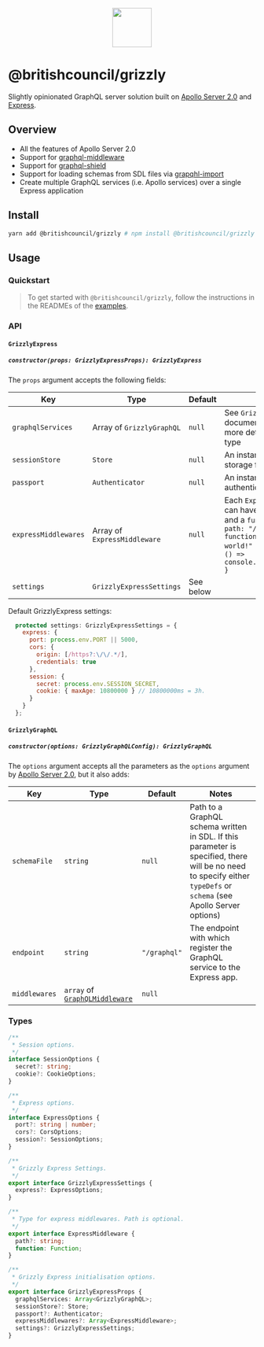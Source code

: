 <p align="center"><img src="https://raw.githubusercontent.com/britishcouncil/grizzly/master/.rsrc/bear.svg" width="80" /></p>

# @britishcouncil/grizzly

Slightly opinionated GraphQL server solution built on [Apollo Server 2.0](https://github.com/apollographql/apollo-server) and [Express](https://github.com/expressjs/express).

## Overview

- All the features of Apollo Server 2.0
- Support for [graphql-middleware](https://github.com/prisma/graphql-middleware)
- Support for [graphql-shield](https://github.com/maticzav/graphql-shield)
- Support for loading schemas from SDL files via [grapqhl-import](https://github.com/prisma/graphql-import)
- Create multiple GraphQL services (i.e. Apollo services) over a single Express application

## Install

```sh
yarn add @britishcouncil/grizzly # npm install @britishcouncil/grizzly
```

## Usage

### Quickstart

> To get started with `@britishcouncil/grizzly`, follow the instructions in the READMEs of the [examples](./examples).

### API

#### `GrizzlyExpress`

##### `constructor(props: GrizzlyExpressProps): GrizzlyExpress`

The `props` argument accepts the following fields:

| **Key**              | **Type**                     | **Default** | **Notes**                                                                                                                                                                                  |
| -------------------- | ---------------------------- | ----------- | ------------------------------------------------------------------------------------------------------------------------------------------------------------------------------------------ |
| `graphqlServices`    | Array of `GrizzlyGraphQL`    | `null`      | See `GrizzlyGraphQL` documentation below for more details about this type                                                                                                                  |
| `sessionStore`       | `Store`                      | `null`      | An instance of a session storage for Express server.                                                                                                                                       |
| `passport`           | `Authenticator`              | `null`      | An instance of a `passport` authenticator.                                                                                                                                                 |
| `expressMiddlewares` | Array of `ExpressMiddleware` | `null`      | Each `ExpressMiddleware` can have a `path` (optional) and a `function`, e.g. `{ path: "/hello-world", function: () => "Hello world!" }` or `{ function: () => console.log("Everything") }` |
| `settings`           | `GrizzlyExpressSettings`     | See below   |                                                                                                                                                                                            |

Default GrizzlyExpress settings:

```js
  protected settings: GrizzlyExpressSettings = {
    express: {
      port: process.env.PORT || 5000,
      cors: {
        origin: [/https?:\/\/.*/],
        credentials: true
      },
      session: {
        secret: process.env.SESSION_SECRET,
        cookie: { maxAge: 10800000 } // 10800000ms = 3h.
      }
    }
  };
```

#### `GrizzlyGraphQL`

##### `constructor(options: GrizzlyGraphQLConfig): GrizzlyGraphQL`

The `options` argument accepts all the parameters as the `options` argument by [Apollo Server 2.0](https://www.apollographql.com/docs/apollo-server/v2/api/apollo-server.html#Parameters), but it also adds:

| **Key**       | **Type**                                                                          | **Default**  | **Notes**                                                                                                                                                           |
| ------------- | --------------------------------------------------------------------------------- | ------------ | ------------------------------------------------------------------------------------------------------------------------------------------------------------------- |
| `schemaFile`  | `string`                                                                          | `null`       | Path to a GraphQL schema written in SDL. If this parameter is specified, there will be no need to specify either `typeDefs` or `schema` (see Apollo Server options) |
| `endpoint`    | `string`                                                                          | `"/graphql"` | The endpoint with which register the GraphQL service to the Express app.                                                                                            |
| `middlewares` | `array` of [`GraphQLMiddleware`](https://github.com/graphcool/graphql-middleware) | `null`       |                                                                                                                                                                     |

### Types

```typescript
/**
 * Session options.
 */
interface SessionOptions {
  secret?: string;
  cookie?: CookieOptions;
}

/**
 * Express options.
 */
interface ExpressOptions {
  port?: string | number;
  cors?: CorsOptions;
  session?: SessionOptions;
}

/**
 * Grizzly Express Settings.
 */
export interface GrizzlyExpressSettings {
  express?: ExpressOptions;
}

/**
 * Type for express middlewares. Path is optional.
 */
export interface ExpressMiddleware {
  path?: string;
  function: Function;
}

/**
 * Grizzly Express initialisation options.
 */
export interface GrizzlyExpressProps {
  graphqlServices: Array<GrizzlyGraphQL>;
  sessionStore?: Store;
  passport?: Authenticator;
  expressMiddlewares?: Array<ExpressMiddleware>;
  settings?: GrizzlyExpressSettings;
}
```
